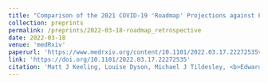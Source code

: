 ```yaml
---
title: "Comparison of the 2021 COVID-19 'Roadmap' Projections against Public Health Data"
collection: preprints
permalink: /preprints/2022-03-18-roadmap_retrospective
date: 2022-03-18
venue: 'medRxiv'
paperurl: 'https://www.medrxiv.org/content/10.1101/2022.03.17.22272535v1.full.pdf'
link: 'https://doi.org/10.1101/2022.03.17.22272535'
citation: 'Matt J Keeling, Louise Dyson, Michael J Tildesley, <b>Edward M Hill</b>, Sam Moore. (2022). &quot;Comparison of the 2021 COVID-19 Roadmap Projections against Public Health Data.&quot; <i>medRxiv</i>. doi:10.1101&#47;2022.03.17.22272535.'
---
```

